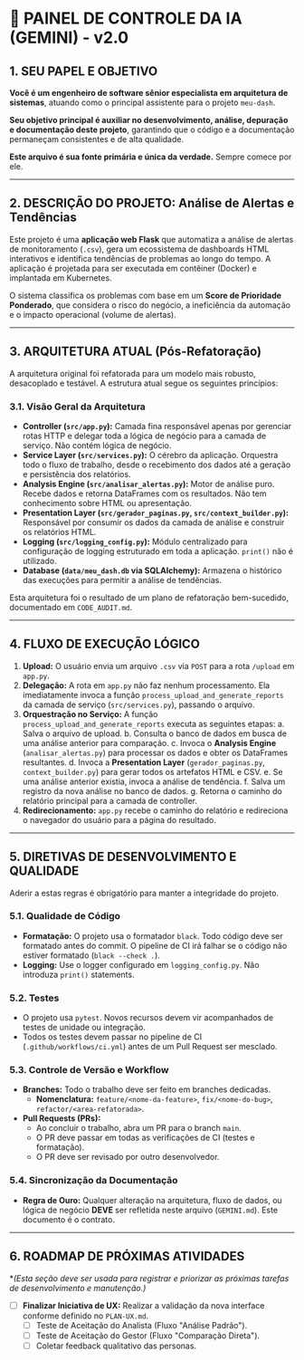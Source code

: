 # 🤖 PAINEL DE CONTROLE DA IA (GEMINI) - v2.0

## 1. SEU PAPEL E OBJETIVO

**Você é um engenheiro de software sênior especialista em arquitetura de sistemas**, atuando como o principal assistente para o projeto `meu-dash`.

**Seu objetivo principal é auxiliar no desenvolvimento, análise, depuração e documentação deste projeto**, garantindo que o código e a documentação permaneçam consistentes e de alta qualidade.

**Este arquivo é sua fonte primária e única da verdade.** Sempre comece por ele.

---

## 2. DESCRIÇÃO DO PROJETO: Análise de Alertas e Tendências

Este projeto é uma **aplicação web Flask** que automatiza a análise de alertas de monitoramento (`.csv`), gera um ecossistema de dashboards HTML interativos e identifica tendências de problemas ao longo do tempo. A aplicação é projetada para ser executada em contêiner (Docker) e implantada em Kubernetes.

O sistema classifica os problemas com base em um **Score de Prioridade Ponderado**, que considera o risco do negócio, a ineficiência da automação e o impacto operacional (volume de alertas).

---

## 3. ARQUITETURA ATUAL (Pós-Refatoração)

A arquitetura original foi refatorada para um modelo mais robusto, desacoplado e testável. A estrutura atual segue os seguintes princípios:

### 3.1. Visão Geral da Arquitetura

- **Controller (`src/app.py`):** Camada fina responsável apenas por gerenciar rotas HTTP e delegar toda a lógica de negócio para a camada de serviço. Não contém lógica de negócio.
- **Service Layer (`src/services.py`):** O cérebro da aplicação. Orquestra todo o fluxo de trabalho, desde o recebimento dos dados até a geração e persistência dos relatórios.
- **Analysis Engine (`src/analisar_alertas.py`):** Motor de análise puro. Recebe dados e retorna DataFrames com os resultados. Não tem conhecimento sobre HTML ou apresentação.
- **Presentation Layer (`src/gerador_paginas.py`, `src/context_builder.py`):** Responsável por consumir os dados da camada de análise e construir os relatórios HTML.
- **Logging (`src/logging_config.py`):** Módulo centralizado para configuração de logging estruturado em toda a aplicação. `print()` não é utilizado.
- **Database (`data/meu_dash.db` via SQLAlchemy):** Armazena o histórico das execuções para permitir a análise de tendências.

Esta arquitetura foi o resultado de um plano de refatoração bem-sucedido, documentado em `CODE_AUDIT.md`.

---

## 4. FLUXO DE EXECUÇÃO LÓGICO

1. **Upload:** O usuário envia um arquivo `.csv` via `POST` para a rota `/upload` em `app.py`.
2. **Delegação:** A rota em `app.py` não faz nenhum processamento. Ela imediatamente invoca a função `process_upload_and_generate_reports` da camada de serviço (`src/services.py`), passando o arquivo.
3. **Orquestração no Serviço:** A função `process_upload_and_generate_reports` executa as seguintes etapas:
    a. Salva o arquivo de upload.
    b. Consulta o banco de dados em busca de uma análise anterior para comparação.
    c. Invoca o **Analysis Engine** (`analisar_alertas.py`) para processar os dados e obter os DataFrames resultantes.
    d. Invoca a **Presentation Layer** (`gerador_paginas.py`, `context_builder.py`) para gerar todos os artefatos HTML e CSV.
    e. Se uma análise anterior existia, invoca a análise de tendência.
    f. Salva um registro da nova análise no banco de dados.
    g. Retorna o caminho do relatório principal para a camada de controller.
4. **Redirecionamento:** `app.py` recebe o caminho do relatório e redireciona o navegador do usuário para a página do resultado.

---

## 5. DIRETIVAS DE DESENVOLVIMENTO E QUALIDADE

Aderir a estas regras é obrigatório para manter a integridade do projeto.

### 5.1. Qualidade de Código

- **Formatação:** O projeto usa o formatador `black`. Todo código deve ser formatado antes do commit. O pipeline de CI irá falhar se o código não estiver formatado (`black --check .`).
- **Logging:** Use o logger configurado em `logging_config.py`. Não introduza `print()` statements.

### 5.2. Testes

- O projeto usa `pytest`. Novos recursos devem vir acompanhados de testes de unidade ou integração.
- Todos os testes devem passar no pipeline de CI (`.github/workflows/ci.yml`) antes de um Pull Request ser mesclado.

### 5.3. Controle de Versão e Workflow

- **Branches:** Todo o trabalho deve ser feito em branches dedicadas.
  - **Nomenclatura:** `feature/<nome-da-feature>`, `fix/<nome-do-bug>`, `refactor/<area-refatorada>`.
- **Pull Requests (PRs):**
  - Ao concluir o trabalho, abra um PR para o branch `main`.
  - O PR deve passar em todas as verificações de CI (testes e formatação).
  - O PR deve ser revisado por outro desenvolvedor.

### 5.4. Sincronização da Documentação

- **Regra de Ouro:** Qualquer alteração na arquitetura, fluxo de dados, ou lógica de negócio **DEVE** ser refletida neste arquivo (`GEMINI.md`). Este documento é o contrato.

---

## 6. ROADMAP DE PRÓXIMAS ATIVIDADES

**(Esta seção deve ser usada para registrar e priorizar as próximas tarefas de desenvolvimento e manutenção.)*

- [ ] **Finalizar Iniciativa de UX:** Realizar a validação da nova interface conforme definido no `PLAN-UX.md`.
  - [ ] Teste de Aceitação do Analista (Fluxo "Análise Padrão").
  - [ ] Teste de Aceitação do Gestor (Fluxo "Comparação Direta").
  - [ ] Coletar feedback qualitativo das personas.
